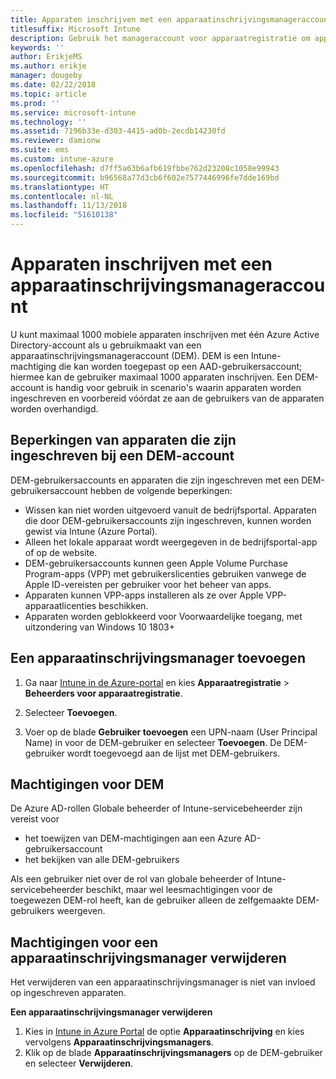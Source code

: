 ```yaml
---
title: Apparaten inschrijven met een apparaatinschrijvingsmanageraccount
titlesuffix: Microsoft Intune
description: Gebruik het manageraccount voor apparaatregistratie om apparaten in te registreren. "
keywords: ''
author: ErikjeMS
ms.author: erikje
manager: dougeby
ms.date: 02/22/2018
ms.topic: article
ms.prod: ''
ms.service: microsoft-intune
ms.technology: ''
ms.assetid: 7196b33e-d303-4415-ad0b-2ecdb14230fd
ms.reviewer: damionw
ms.suite: ems
ms.custom: intune-azure
ms.openlocfilehash: d7ff5a63b6afb619fbbe762d23208c1058e99943
ms.sourcegitcommit: b96568a77d3cb6f602e7577446996fe7dde169bd
ms.translationtype: HT
ms.contentlocale: nl-NL
ms.lasthandoff: 11/13/2018
ms.locfileid: "51610138"
---
```

# <a name="enroll-devices-by-using-a-device-enrollment-manager-account"></a>Apparaten inschrijven met een apparaatinschrijvingsmanageraccount

U kunt maximaal 1000 mobiele apparaten inschrijven met één Azure Active Directory-account als u gebruikmaakt van een apparaatinschrijvingsmanageraccount (DEM). DEM is een Intune-machtiging die kan worden toegepast op een AAD-gebruikersaccount; hiermee kan de gebruiker maximaal 1000 apparaten inschrijven. Een DEM-account is handig voor gebruik in scenario's waarin apparaten worden ingeschreven en voorbereid vóórdat ze aan de gebruikers van de apparaten worden overhandigd.

## <a name="limitations-of-devices-that-are-enrolled-with-a-dem-account"></a>Beperkingen van apparaten die zijn ingeschreven bij een DEM-account

DEM-gebruikersaccounts en apparaten die zijn ingeschreven met een DEM-gebruikersaccount hebben de volgende beperkingen:

  - Wissen kan niet worden uitgevoerd vanuit de bedrijfsportal. Apparaten die door DEM-gebruikersaccounts zijn ingeschreven, kunnen worden gewist via Intune (Azure Portal).
  - Alleen het lokale apparaat wordt weergegeven in de bedrijfsportal-app of op de website.
  - DEM-gebruikersaccounts kunnen geen Apple Volume Purchase Program-apps (VPP) met gebruikerslicenties gebruiken vanwege de Apple ID-vereisten per gebruiker voor het beheer van apps.
  - Apparaten kunnen VPP-apps installeren als ze over Apple VPP-apparaatlicenties beschikken.
  - Apparaten worden geblokkeerd voor Voorwaardelijke toegang, met uitzondering van Windows 10 1803+


## <a name="add-a-device-enrollment-manager"></a>Een apparaatinschrijvingsmanager toevoegen

1.  Ga naar [Intune in de Azure-portal](https://aka.ms/intuneportal) en kies **Apparaatregistratie** > **Beheerders voor apparaatregistratie**.

2.  Selecteer **Toevoegen**.

3.  Voer op de blade **Gebruiker toevoegen** een UPN-naam (User Principal Name) in voor de DEM-gebruiker en selecteer **Toevoegen**. De DEM-gebruiker wordt toegevoegd aan de lijst met DEM-gebruikers.

## <a name="permissions-for-dem"></a>Machtigingen voor DEM

De Azure AD-rollen Globale beheerder of Intune-servicebeheerder zijn vereist voor
- het toewijzen van DEM-machtigingen aan een Azure AD-gebruikersaccount
- het bekijken van alle DEM-gebruikers

Als een gebruiker niet over de rol van globale beheerder of Intune-servicebeheerder beschikt, maar wel leesmachtigingen voor de toegewezen DEM-rol heeft, kan de gebruiker alleen de zelfgemaakte DEM-gebruikers weergeven.


## <a name="remove-device-enrollment-manager-permissions"></a>Machtigingen voor een apparaatinschrijvingsmanager verwijderen

Het verwijderen van een apparaatinschrijvingsmanager is niet van invloed op ingeschreven apparaten.

**Een apparaatinschrijvingsmanager verwijderen**

1. Kies in [Intune in Azure Portal](https://aka.ms/intuneportal) de optie **Apparaatinschrijving** en kies vervolgens **Apparaatinschrijvingsmanagers**.
2. Klik op de blade **Apparaatinschrijvingsmanagers** op de DEM-gebruiker en selecteer **Verwijderen**.

